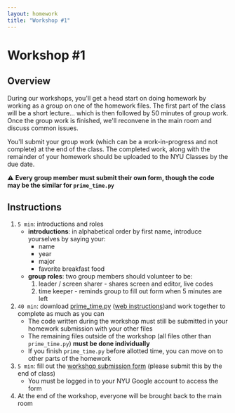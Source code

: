 ```yaml
---                                                                                                          
layout: homework                                                                                             
title: "Workshop #1"                                                                                         
---   
```


# Workshop #1

## Overview

During our workshops, you'll get a head start on doing homework by working as a group on one of the homework files. The first part of the class will be a short lecture... which is then followed by 50 minutes of group work. Once the group work is finished, we'll reconvene in the main room and discuss common issues.

You'll submit your group work (which can be a work-in-progress and not complete) at the end of the class. The completed work, along with the remainder of your homework should be uploaded to the NYU Classes by the due date.

⚠️ __Every group member must submit their own form, though the code may be the similar for `prime_time.py`__

## Instructions

1. `5 min`: introductions and roles
	* __introductions__: in alphabetical order by first name, introduce yourselves by saying your:
		* name
		* year
		* major
		* favorite breakfast food
	* __group roles__: two group members should volunteer to be:
		1. leader / screen sharer - shares screen and editor, live codes 
		2. time keeper - reminds group to fill out form when 5 minutes are left
2. `40 min`: download [prime_time.py](prime_time.py) ([web instructions](prime_time.html))and work together to complete as much as you can
	* The code written during the workshop must still be submitted in your homework submission with your other files
	* The remaining files outside of the workshop (all files other than `prime_time.py`) __must be done individually__
	* If you finish `prime_time.py` before allotted time, you can move on to other parts of the homework 
3. `5 min`: fill out the [workshop submission form](https://forms.gle/A4gv7iJX7qctsbKE8) (please submit this by the end of class)
	* You must be logged in to your NYU Google account to access the form
4. At the end of the workshop, everyone will be brought back to the main room

<br>
<br>
<br>
<br>
<br>
<br>







